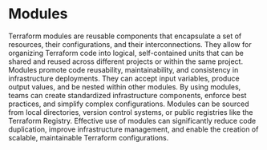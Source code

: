 # Modules

Terraform modules are reusable components that encapsulate a set of resources, their configurations, and their interconnections. They allow for organizing Terraform code into logical, self-contained units that can be shared and reused across different projects or within the same project. Modules promote code reusability, maintainability, and consistency in infrastructure deployments. They can accept input variables, produce output values, and be nested within other modules. By using modules, teams can create standardized infrastructure components, enforce best practices, and simplify complex configurations. Modules can be sourced from local directories, version control systems, or public registries like the Terraform Registry. Effective use of modules can significantly reduce code duplication, improve infrastructure management, and enable the creation of scalable, maintainable Terraform configurations.